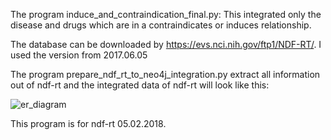 The program induce_and_contraindication_final.py: This integrated only the disease and drugs which are in a contraindicates or induces relationship. 

The database can be downloaded by https://evs.nci.nih.gov/ftp1/NDF-RT/. I used the version from 2017.06.05

The program prepare_ndf_rt_to_neo4j_integration.py extract all information out of ndf-rt and the integrated data of ndf-rt will look like this:

![er_diagram](https://github.com/ckoenigs/master_database_change/blob/master/import_into_Neo4j/ndf_rt/ndf-rt.png)

This program is for ndf-rt 05.02.2018.


